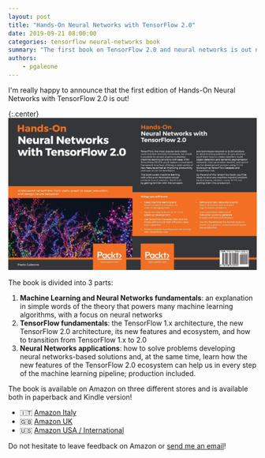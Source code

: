 ```yaml
---
layout: post
title: "Hands-On Neural Networks with TensorFlow 2.0"
date: 2019-09-21 08:00:00
categories: tensorflow neural-networks book
summary: "The first book on TensorFlow 2.0 and neural networks is out now!"
authors:
    - pgaleone
---
```


I'm really happy to announce that the first edition of Hands-On Neural Networks with TensorFlow 2.0 is out!

{:.center}
![cover](/images/tf2-nn/cover.png)

The book is divided into 3 parts:

1. **Machine Learning and Neural Networks fundamentals**: an explanation in simple words of the theory that powers many machine learning algorithms, with a focus on neural networks
2. **TensorFlow fundamentals**: the TensorFlow 1.x architecture, the new TensorFlow 2.0 architecture, its new features and ecosystem, and how to transition from TensorFlow 1.x to 2.0
3. **Neural Networks applications**: how to solve problems developing neural networks-based solutions and, at the same time, learn how the new features of the TensorFlow 2.0 ecosystem can help us in every step of the machine learning pipeline; production included.

The book is available on Amazon on three different stores and is available both in paperback and Kindle version!

- 🇮🇹 [Amazon Italy](https://amzn.to/2LGRqWc)
- 🇬🇧 [Amazon UK](https://amzn.to/2AzOG6D)
- 🇺🇸 [Amazon USA / International](https://amzn.to/30gVVj1)

Do not hesitate to leave feedback on Amazon or [send me an email](/contact/)!
